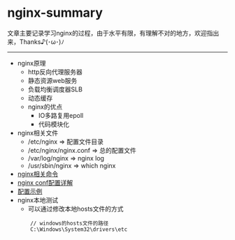 # nginx-summary 
文章主要记录学习nginx的过程，由于水平有限，有理解不对的地方，欢迎指出来，Thanks♪(･ω･)ﾉ

---
* nginx原理
    * http反向代理服务器
    * 静态资源web服务
    * 负载均衡调度器SLB
    * 动态缓存
    * nginx的优点
        * IO多路复用epoll
        * 代码模块化
* nginx相关文件
    * /etc/nginx  => 配置文件目录
    * /etc/nginx/nginx.conf   => 总的配置文件
    * /var/log/nginx   => nginx log
    * /usr/sbin/nginx   => which nginx
* [nginx相关命令](https://github.com/baoendemao/nginx-summary/tree/master/docs/nginx-command.md)
* [nginx conf配置详解](https://github.com/baoendemao/nginx-summary/tree/master/docs/nginx-conf.md)
* [配置示例](https://github.com/baoendemao/nginx-summary/tree/master/docs/nginx-eg.md)
* nginx本地测试
    * 可以通过修改本地hosts文件的方式
    ```
        // windows的hosts文件的路径
        C:\Windows\System32\drivers\etc
    ```